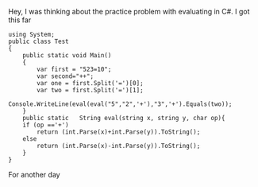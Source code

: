 Hey,
  I was thinking about the practice problem with evaluating in C#.
  I got this far
  
```
using System;
public class Test
{
	public static void Main()
	{
		var first = "523=10";
		var second="++";
		var one = first.Split('=')[0];
		var two = first.Split('=')[1];
	   	Console.WriteLine(eval(eval("5","2",'+'),"3",'+').Equals(two));
	}
	public static	String eval(string x, string y, char op){
    if (op =='+')
        return (int.Parse(x)+int.Parse(y)).ToString();
    else
        return (int.Parse(x)-int.Parse(y)).ToString();
	}
}
```

For another day
